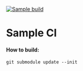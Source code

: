 [![Sample build](https://github.com/NovikovNick/cmake-vcpg-ci-sample/actions/workflows/cmake.yml/badge.svg)](https://github.com/NovikovNick/cmake-vcpg-ci-sample/actions/workflows/cmake.yml)

# Sample CI
#### How to build:
```.env
git submodule update --init
```
